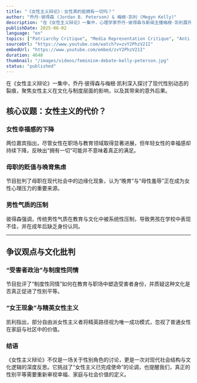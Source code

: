 ```yaml
---
title: "《女性主义辩论》：女性真的能拥有一切吗？"
author: "乔丹·彼得森 (Jordan B. Peterson) & 梅根·凯利 (Megyn Kelly)"
description: "在《女性主义辩论》一集中，心理学家乔丹·彼得森与新闻主播梅根·凯利展开深度对话，探讨现代女性主义的文化与心理影响，尤其是女性幸福感下降、传统男性气质的压制，以及母职与职业之间的张力。"
publishDate: 2025-06-02
language: "en"
topics: ["Patriarchy Critique", "Media Representation Critique", "Anti-Feminism Studies"]
sourceUrl: "https://www.youtube.com/watch?v=zvY2PhzV21I"
embedUrl: "https://www.youtube.com/embed/zvY2PhzV21I"
duration: 4648
thumbnail: "/images/videos/feminism-debate-kelly-peterson.jpg"
status: "published"
---
```


在《女性主义辩论》一集中，乔丹·彼得森与梅根·凯利深入探讨了现代性别动态的裂痕，聚焦女性主义在文化与制度层面的影响，以及其带来的意外后果。

## 核心议题：女性主义的代价？

### 女性幸福感的下降
两位嘉宾指出，尽管女性在职场与教育领域取得显著进展，但年轻女性的幸福感却持续下降，反映出“拥有一切”可能并不意味着真正的满足。

### 母职的贬值与晚育焦虑
节目批判了母职在现代社会中的边缘化现象，认为“晚育”与“母性羞辱”正在成为女性心理压力的重要来源。

### 男性气质的压制
彼得森强调，传统男性气质在教育与文化中被系统性压制，导致男孩在学校中表现不佳，并在成年后缺乏身份认同。

---

## 争议观点与文化批判

### “受害者政治”与制度性同情
节目批评了“制度性同情”如何在教育与职场中塑造受害者身份，并质疑这种文化是否真正促进了性别平等。

### “女王现象”与精英女性主义
凯利指出，部分自由派女性主义者将精英路径视为唯一成功模式，忽视了普通女性在家庭与社区中的价值。

### 结语
《女性主义辩论》不仅是一场关于性别角色的讨论，更是一次对现代社会结构与文化逻辑的深度反思。它挑战了“女性主义已完成使命”的论调，也提醒我们，真正的性别平等需要重新审视幸福、家庭与社会价值的定义。
